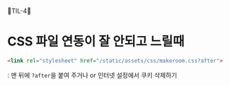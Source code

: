 🦁TIL-4🦁

# CSS 파일 연동이 잘 안되고 느릴때
```html
<link rel="stylesheet" href="/static/assets/css/makeroom.css?after">
```
: 맨 뒤에 `?after`을 붙여 주거나 or 인터넷 설정에서 쿠키 삭제하기
